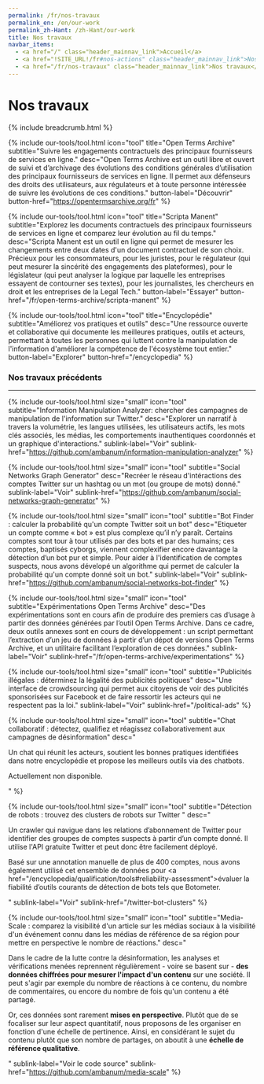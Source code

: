 ```yaml
---
permalink: /fr/nos-travaux
permalink_en: /en/our-work
permalink_zh-Hant: /zh-Hant/our-work
title: Nos travaux
navbar_items:
  - <a href="/" class="header_mainnav_link">Accueil</a>
  - <a href="!SITE_URL!/fr#nos-actions" class="header_mainnav_link">Nos actions</a>
  - <a href="/fr/nos-travaux" class="header_mainnav_link">Nos travaux</a>
---
```


# Nos travaux

{% include breadcrumb.html %}

{% include our-tools/tool.html
icon="tool"
title="Open Terms Archive"
subtitle="Suivre les engagements contractuels des principaux fournisseurs de services en ligne."
desc="Open Terms Archive est un outil libre et ouvert de suivi et d’archivage des évolutions des conditions générales d’utilisation des principaux fournisseurs de services en ligne. Il permet aux défenseurs des droits des utilisateurs, aux régulateurs et à toute personne intéressée de suivre les évolutions de ces conditions."
button-label="Découvrir"
button-href="https://opentermsarchive.org/fr" %}

{% include our-tools/tool.html
icon="tool"
title="Scripta Manent"
subtitle="Explorez les documents contractuels des principaux fournisseurs de services en ligne et comparez leur évolution au fil du temps."
desc="Scripta Manent est un outil en ligne qui permet de mesurer les changements entre deux dates d'un document contractuel de son choix. Précieux pour les consommateurs, pour les juristes, pour le régulateur (qui peut mesurer la sincérité des engagements des plateformes), pour le législateur (qui peut analyser la logique par laquelle les entreprises essayent de contourner ses textes), pour les journalistes, les chercheurs en droit et les entreprises de la Legal Tech."
button-label="Essayer"
button-href="/fr/open-terms-archive/scripta-manent" %}

{% include our-tools/tool.html
icon="tool"
title="Encyclopédie"
subtitle="Améliorez vos pratiques et outils"
desc="Une ressource ouverte et collaborative qui documente les meilleures pratiques, outils et acteurs, permettant à toutes les personnes qui luttent contre la manipulation de l'information d'améliorer la compétence de l'écosystème tout entier."
button-label="Explorer"
button-href="/encyclopedia" %}

<h3>Nos travaux précédents</h3>
<hr />

{% include our-tools/tool.html
size="small"
icon="tool"
subtitle="Information Manipulation Analyzer: chercher des campagnes de manipulation de l'information sur Twitter."
desc="Explorer un narratif à travers la volumétrie, les langues utilisées, les utilisateurs actifs, les mots clés associés, les médias, les comportements inauthentiques coordonnés et un graphique d'interactions."
sublink-label="Voir"
sublink-href="https://github.com/ambanum/information-manipulation-analyzer"
%}

{% include our-tools/tool.html
size="small"
icon="tool"
subtitle="Social Networks Graph Generator"
desc="Recréer le réseau d'intéractions des comptes Twitter sur un hashtag ou un mot (ou groupe de mots) donné."
sublink-label="Voir"
sublink-href="https://github.com/ambanum/social-networks-graph-generator"
%}

{% include our-tools/tool.html
size="small"
icon="tool"
subtitle="Bot Finder : calculer la probabilité qu'un compte Twitter soit un bot"
desc="Etiqueter un compte comme « bot » est plus complexe qu’il n’y paraît. Certains comptes sont tour à tour utilisés par des bots et par des humains; ces comptes, baptisés cyborgs, viennent complexifier encore davantage la détection d’un bot pur et simple. Pour aider à l'identification de comptes suspects, nous avons dévelopé un algorithme qui permet de calculer la probabilité qu'un compte donné soit un bot."
sublink-label="Voir"
sublink-href="https://github.com/ambanum/social-networks-bot-finder"
%}

{% include our-tools/tool.html
size="small"
icon="tool"
subtitle="Expérimentations Open Terms Archive"
desc="Des expérimentations sont en cours afin de produire des premiers cas d’usage à partir des données générées par l’outil Open Terms Archive. Dans ce cadre, deux outils annexes sont en cours de développement : un script permettant l’extraction d’un jeu de données à partir d’un dépot de versions Open Terms Archive, et un utilitaire facilitant l’exploration de ces données."
sublink-label="Voir"
sublink-href="/fr/open-terms-archive/experimentations"
%}

{% include our-tools/tool.html
size="small"
icon="tool"
subtitle="Publicités illégales : déterminez la légalité des publicités politiques"
desc="Une interface de crowdsourcing qui permet aux citoyens de voir des publicités sponsorisées sur Facebook et de faire ressortir les acteurs qui ne respectent pas la loi."
sublink-label="Voir"
sublink-href="/political-ads"
%}

{% include our-tools/tool.html
size="small"
icon="tool"
subtitle="Chat collaboratif : détectez, qualifiez et réagissez collaborativement aux campagnes de désinformation"
desc="<p>Un chat qui réunit les acteurs, soutient les bonnes pratiques identifiées dans notre encyclopédie et propose les meilleurs outils via des chatbots.</p><p>Actuellement non disponible.</p>"
 %}

{% include our-tools/tool.html
size="small"
icon="tool"
subtitle="Détection de robots : trouvez des clusters de robots sur Twitter "
desc="<p>Un crawler qui navigue dans les relations d’abonnement de Twitter pour identifier des groupes de comptes suspects à partir d’un compte donné. Il utilise l'API gratuite Twitter et peut donc être facilement déployé. </p><p>Basé sur une annotation manuelle de plus de 400&nbsp;comptes, nous avons également utilisé cet ensemble de données pour <a href=\"/encyclopedia/qualification/tools#reliability-assessment\">évaluer la fiabilité</a> d’outils courants de détection de bots tels que Botometer.</p>"
sublink-label="Voir"
sublink-href="/twitter-bot-clusters" %}

{% include our-tools/tool.html
size="small"
icon="tool"
subtitle="Media-Scale : comparez la visibilité d'un article sur les médias sociaux à la visibilité d'un événement connu dans les médias de référence de sa région pour mettre en perspective le nombre de réactions."
desc="<p>Dans le cadre de la lutte contre la désinformation, les analyses et vérifications menées reprennent régulièrement - voire se basent sur - <strong>des données chiffrées pour mesurer l'impact d'un contenu</strong> sur une société. Il peut s'agir par exemple du nombre de réactions à ce contenu, du nombre de commentaires, ou encore du nombre de fois qu'un contenu a été partagé.</p><p>Or, ces données sont rarement <strong>mises en perspective</strong>. Plutôt que de se focaliser sur leur aspect quantitatif, nous proposons de les organiser en fonction d'une échelle de pertinence. Ainsi, en considérant le sujet du contenu plutôt que son nombre de partages, on aboutit à une <strong>échelle de référence qualitative</strong>.</p>"
sublink-label="Voir le code source"
sublink-href="https://github.com/ambanum/media-scale" %}
